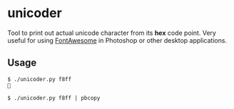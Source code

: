 unicoder
========

Tool to print out actual unicode character from its **hex** code point. Very
useful for using [FontAwesome](http://fontawesome.io/) in Photoshop or other
desktop applications.

Usage
-----

    $ ./unicoder.py f8ff
    

    $ ./unicoder.py f8ff | pbcopy

